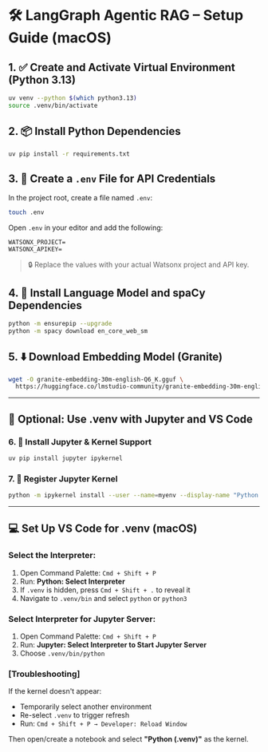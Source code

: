 
# 🛠️ LangGraph Agentic RAG – Setup Guide (macOS)

## 1. ✅ Create and Activate Virtual Environment (Python 3.13)

```bash
uv venv --python $(which python3.13)
source .venv/bin/activate
```

## 2. 📦 Install Python Dependencies

```bash
uv pip install -r requirements.txt
```

## 3. 🔐 Create a `.env` File for API Credentials

In the project root, create a file named `.env`:

```bash
touch .env
```

Open `.env` in your editor and add the following:

```
WATSONX_PROJECT=
WATSONX_APIKEY=
```

> 🔒 Replace the values with your actual Watsonx project and API key.

## 4. 🧠 Install Language Model and spaCy Dependencies

```bash
python -m ensurepip --upgrade
python -m spacy download en_core_web_sm
```

## 5. ⬇️ Download Embedding Model (Granite)

```bash
wget -O granite-embedding-30m-english-Q6_K.gguf \
  https://huggingface.co/lmstudio-community/granite-embedding-30m-english-GGUF/resolve/main/granite-embedding-30m-english-Q6_K.gguf
```

---

## 🧪 Optional: Use .venv with Jupyter and VS Code

### 6. 🧰 Install Jupyter & Kernel Support

```bash
uv pip install jupyter ipykernel
```

### 7. 🧠 Register Jupyter Kernel

```bash
python -m ipykernel install --user --name=myenv --display-name "Python (.venv)"
```

---

## 💻 Set Up VS Code for .venv (macOS)

### Select the Interpreter:

1. Open Command Palette: `Cmd + Shift + P`
2. Run: **Python: Select Interpreter**
3. If `.venv` is hidden, press `Cmd + Shift + .` to reveal it
4. Navigate to `.venv/bin` and select `python` or `python3`

### Select Interpreter for Jupyter Server:

1. Open Command Palette: `Cmd + Shift + P`
2. Run: **Jupyter: Select Interpreter to Start Jupyter Server**
3. Choose `.venv/bin/python`

### \[Troubleshooting]

If the kernel doesn't appear:

* Temporarily select another environment
* Re-select `.venv` to trigger refresh
* Run: `Cmd + Shift + P → Developer: Reload Window`

Then open/create a notebook and select **"Python (.venv)"** as the kernel.
